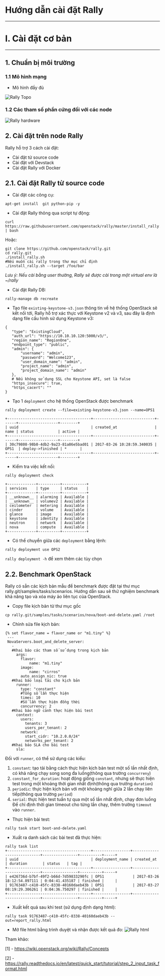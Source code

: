﻿# Hướng dẫn cài đặt Rally
***

<a name="I."> </a> 
# I. Cài đặt cơ bản
***
<a name="1"> </a> 
## 1. Chuẩn bị môi trường
<a name="1.1"> </a> 
### 1.1 Mô hình mạng
- Mô hình đầy đủ

![Rally Topo](../images/Rally.jpg)

<a name="1.2"> </a> 
### 1.2 Các tham số phần cứng đối với các node

![Rally hardware](../images/Cauhinh_phancung.jpg)

## 2. Cài đặt trên node Rally
Rally hỗ trợ 3 cách cài đặt:
 - Cài đặt từ source code
 - Cài đặt với Devstack
 - Cài đặt Rally với Docker

## 2.1. Cài đặt Rally từ source code

 - Cài đặt các công cụ:
 ```
 apt-get install  git python-pip -y
 ```

 - Cài đặt Rally thông qua script tự động:
 ```
 curl https://raw.githubusercontent.com/openstack/rally/master/install_rally.sh | bash
 ```

 Hoặc:

 ```
 git clone https://github.com/openstack/rally.git
 cd rally.git
 ./install_rally.sh
 #Nếu muốn cài rally trong thư mục chỉ định
 ./install_rally.sh --target /foo/bar
 ```

*Lưu ý: Nếu cài bằng user thường, Rally sẽ được cài trong một virtual env là ~/rally*

 - Cài đặt Rally DB:
 ```
 rally-manage db recreate
 ```

 - Tạo file `existing-keystone-v3.json` thông tin về hệ thống OpenStack sẽ kết nối tới, Rally hỗ trợ xác thực với Keystone v2 và v3, sau đây là định dạng file cấu hình sử dụng Keystone v3:
 ```
 {
    "type": "ExistingCloud",
    "auth_url": "https://10.10.10.120:5000/v3/",
    "region_name": "RegionOne",
    "endpoint_type": "public",
    "admin": {
        "username": "admin",
        "password": "Welcome123",
        "user_domain_name": "admin",
        "project_name": "admin",
        "project_domain_name": "admin"
    },
    # Nếu không sử dụng SSL cho Keystone API, set là false 
    "https_insecure": true,
    "https_cacert": ""
 }
 ```

 - Tạo 1 `deployment` cho hệ thống OpenStack được benchmark
 ```
 rally deployment create --file=existing-keystone-v3.json --name=OPS1
 
 +--------------------------------------+----------------------------+------+------------------+--------+
| uuid                                 | created_at                 | name | status           | active |
+--------------------------------------+----------------------------+------+------------------+--------+
| 30c79808-98b0-4db2-9a23-81a86e5bad01 | 2017-03-26 10:28:59.340035 | OPS1  | deploy->finished | *      |
+--------------------------------------+----------------------------+------+------------------+--------+
```
 - Kiểm tra việc kết nối:
 ```
 rally deployment check
 
 +-------------+----------+-----------+
| services    | type     | status    |
+-------------+----------+-----------+
| __unknown__ | alarming | Available |
| __unknown__ | volumev2 | Available |
| ceilometer  | metering | Available |
| cinder      | volume   | Available |
| glance      | image    | Available |
| keystone    | identity | Available |
| neutron     | network  | Available |
| nova        | compute  | Available |
+-------------+----------+-----------+
```

 - Có thể chuyển giữa các `deployment` bằng lệnh:
 ```
 rally deployment use OPS2
 ```
 `rally deployment -h` để xem thêm các tùy chọn

## 2.2. Benchmark OpenStack
 Rally có sẵn các kịch bản mẫu để benchmark được đặt tại thư mục rally.git/samples/tasks/scenarios. Hướng dẫn sau sẽ thử nghiệm benchmark khả năng tạo và xóa máy ảo liên tục của OpenStack.

 - Copy file kịch bản từ thư mục gốc
 ```
 cp rally.git/samples/tasks/scenarios/nova/boot-and-delete.yaml /root
 ```

 - Chỉnh sửa file kịch bản:
 ```
 {% set flavor_name = flavor_name or "m1.tiny" %}
  ---
  NovaServers.boot_and_delete_server: 
    -
    #Khai báo các tham số sử dụng trong kịch bản
      args:
        flavor:
            name: "m1.tiny"
        image:
            name: "cirros"
        auto_assign_nic: true
    #Khai báo loại tải cho kịch bản
      runner:
        type: "constant"
        #Tổng số lần thực hiện
        times: 10
        #Số lần thực hiện đồng thời
        concurrency: 2
    #Khai báo ngữ cảnh thực hiện bài test
      context:
        users:
          tenants: 3
          users_per_tenant: 2
        network:
          start_cidr: "10.2.0.0/24"
          networks_per_tenant: 2
    #Khai báo SLA cho bài test
      sla:
 ```
 Đối với `runner`, có thể sử dụng các kiểu:
   1. `constant`: tạo tải bằng cách thực hiện kịch bản test một số lần nhất định, có khả năng chạy song song đa luồng(thông qua trường `concurreny`)
   2. `constant_for_duration`: hoạt động giống `constant`, nhưng sẽ thực hiện test trong một khoảng thời gian nhất định(thông qua trường `duration`) 
   3. `periodic`: thực hiện kịch bản với một khoảng nghĩ giữa 2 lần chạy liên tiếp(thông qua trường `period`)
   4. `serial`: thực hiện test tuần tự qua một số lần nhất định, chạy đơn luồng
 Để chỉ định thời gian timeout cho từng lần chạy, thêm trường `timeout` vào `runner`.

 - Thực hiện bài test:
 ```
 rally task start boot-and-delete.yaml
 ```
 - Xuất ra danh sách các bài test đã thực hiện:
 ```
 rally task list
+--------------------------------------+-----------------+----------------------------+----------------+----------+-----+
| uuid                                 | deployment_name | created_at                 | duration       | status   | tag |
+--------------------------------------+-----------------+----------------------------+----------------+----------+-----+
| e426736d-b7bf-49f2-b66d-7d59833290fc | OPS1             | 2017-03-26 18:12:54.897111 | 0:04:41.435187 | finished |     |
| 91763487-c410-45fc-8338-40160daeb43b | OPS1             | 2017-03-27 08:19:29.306261 | 0:04:36.750297 | finished |     |
+--------------------------------------+-----------------+----------------------------+----------------+----------+-----+
```

 - Xuất kết quả sau khi test (sử dụng định dạng html):
 ```
 rally task 91763487-c410-45fc-8338-40160daeb43b --out=report_rally.html
 ```

 - Mở file html bằng trình duyệt và nhận được kết quả đo:
 ![Rally html](../images/rally_html.jpg)

Tham khảo:

[1] - https://wiki.openstack.org/wiki/Rally/Concepts

[2] - https://rally.readthedocs.io/en/latest/quick_start/tutorial/step_2_input_task_format.html